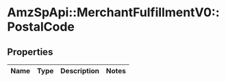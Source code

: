 # AmzSpApi::MerchantFulfillmentV0::PostalCode

## Properties
Name | Type | Description | Notes
------------ | ------------- | ------------- | -------------

